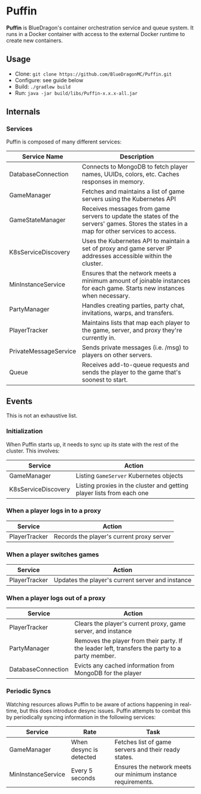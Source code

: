 # Puffin

**Puffin** is BlueDragon's container orchestration service and queue system.
It runs in a Docker container with access to the external Docker runtime to create new containers.

## Usage

- Clone: `git clone https://github.com/BlueDragonMC/Puffin.git`
- Configure: see guide below
- Build: `./gradlew build`
- Run: `java -jar build/libs/Puffin-x.x.x-all.jar`

## Internals

### Services

Puffin is composed of many different services:

| Service Name          | Description                                                                                                                              |
|-----------------------|------------------------------------------------------------------------------------------------------------------------------------------|
| DatabaseConnection    | Connects to MongoDB to fetch player names, UUIDs, colors, etc. Caches responses in memory.                                               |
| GameManager           | Fetches and maintains a list of game servers using the Kubernetes API                                                                    |
| GameStateManager      | Receives messages from game servers to update the states of the servers' games. Stores the states in a map for other services to access. |
| K8sServiceDiscovery   | Uses the Kubernetes API to maintain a set of proxy and game server IP addresses accessible within the cluster.                           |
| MinInstanceService    | Ensures that the network meets a minimum amount of joinable instances for each game. Starts new instances when necessary.                |
| PartyManager          | Handles creating parties, party chat, invitations, warps, and transfers.                                                                 |
| PlayerTracker         | Maintains lists that map each player to the game, server, and proxy they're currently in.                                                |
| PrivateMessageService | Sends private messages (i.e. /msg) to players on other servers.                                                                          |
| Queue                 | Receives add-to-queue requests and sends the player to the game that's soonest to start.                                                 |

## Events

This is not an exhaustive list.

### Initialization

When Puffin starts up, it needs to sync up its state with the rest of the cluster. This involves:

| Service             | Action                                                                |
|---------------------|-----------------------------------------------------------------------|
| GameManager         | Listing `GameServer` Kubernetes objects                               |
| K8sServiceDiscovery | Listing proxies in the cluster and getting player lists from each one |

### When a player logs in to a proxy

| Service       | Action                                    |
|---------------|-------------------------------------------|
| PlayerTracker | Records the player's current proxy server |

### When a player switches games

| Service       | Action                                           |
|---------------|--------------------------------------------------|
| PlayerTracker | Updates the player's current server and instance |

### When a player logs out of a proxy

| Service            | Action                                                                                          |
|--------------------|-------------------------------------------------------------------------------------------------|
| PlayerTracker      | Clears the player's current proxy, game server, and instance                                    |
| PartyManager       | Removes the player from their party. If the leader left, transfers the party to a party member. |
| DatabaseConnection | Evicts any cached information from MongoDB for the player                                       |

### Periodic Syncs

Watching resources allows Puffin to be aware of actions happening in real-time, but this does introduce desync issues.
Puffin attempts to combat this by periodically syncing information in the following services:

| Service            | Rate                    | Task                                                         |
|--------------------|-------------------------|--------------------------------------------------------------|
| GameManager        | When desync is detected | Fetches list of game servers and their ready states.         |
| MinInstanceService | Every 5 seconds         | Ensures the network meets our minimum instance requirements. |
